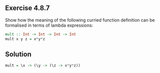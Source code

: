 ## Exercise 4.8.7

Show how the meaning of the following curried function definition can be formalised in terms of lambda expressions:
```haskell
mult :: Int -> Int -> Int -> Int
mult x y z = x*y*z
```

## Solution

```haskell
mult = \x -> (\y -> (\z -> x*y*z))
```
